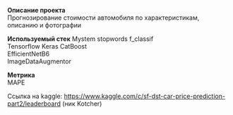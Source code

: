 **Описание проекта**     
Прогнозирование стоимости автомобиля по характеристикам, описанию и фотографии 

**Используемый стек**
Mystem
stopwords
f_classif  
Tensorflow
Keras
CatBoost  
EfficientNetB6  
ImageDataAugmentor  

**Метрика**  
MAPE

Ссылка на kaggle: https://www.kaggle.com/c/sf-dst-car-price-prediction-part2/leaderboard (ник Kotcher)

